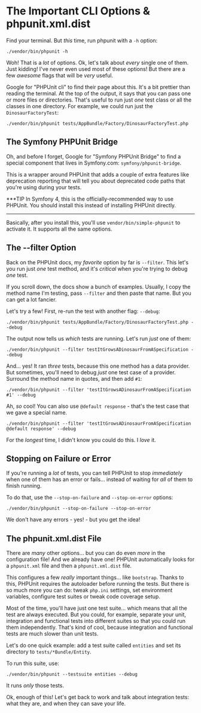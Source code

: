 # The Important CLI Options & phpunit.xml.dist

Find your terminal. But *this* time, run phpunit with a `-h` option:

```terminal
./vendor/bin/phpunit -h
```

Woh! That is a *lot* of options. Ok, let's talk about *every* single one of them.
Just kidding! I've never even used most of these options! But there are a few *awesome*
flags that will be *very* useful.

Google for "PHPUnit cli" to find their page about this. It's a bit prettier than
reading the terminal. At the top of the output, it says that you can pass one or
more files or directories. That's useful to run just *one* test class or all the
classes in one directory. For example, we could run just the `DinosaurFactoryTest`:

```terminal-silent
./vendor/bin/phpunit tests/AppBundle/Factory/DinosaurFactoryTest.php
```

## The Symfony PHPUnit Bridge

Oh, and before I forget, Google for "Symfony PHPUnit Bridge" to find a special
component that lives in Symfony.com: `symfony/phpunit-bridge`. 

This is a wrapper around PHPUnit that adds a couple of extra features like deprecation
reporting that will tell you about deprecated code paths that you're using during
your tests.

***TIP
In Symfony 4, this is the officially-recommended way to use PHPUnit. You should
install this instead of installing PHPUnit directly.
***

Basically, after you install this, you'll use `vendor/bin/simple-phpunit` to activate
it. It supports all the same options.

## The --filter Option

Back on the PHPUnit docs, my *favorite* option by far is `--filter`. This let's
you run just *one* test method, and it's *critical* when you're trying to debug
*one* test.

If you scroll down, the docs show a bunch of examples. Usually, I copy the method
name I'm testing, pass `--filter` and then paste that name. But you can get a lot
fancier.

Let's try a few! First, re-run the test with another flag: `--debug`:

```terminal-silent
./vendor/bin/phpunit tests/AppBundle/Factory/DinosaurFactoryTest.php --debug
```

The output now tells us *which* tests are running. Let's run *just* one of them:

```terminal
./vendor/bin/phpunit --filter testItGrowsADinosaurFromASpecification --debug
```

And... yes! It ran *three* tests, because this one method has a data provider. But
sometimes, you'll need to debug *just* one test case of a provider. Surround the
method name in quotes, and then add `#1`:

```terminal-silent
./vendor/bin/phpunit --filter 'testItGrowsADinosaurFromASpecification #1' --debug
```

Ah, *so* cool! You can also use `@default response` - that's the test case that we
gave a special name.

```terminal-silent
./vendor/bin/phpunit --filter 'testItGrowsADinosaurFromASpecification @default response' --debug
```

For the *longest* time, I didn't know you could do this. I *love* it.

## Stopping on Failure or Error

If you're running a *lot* of tests, you can tell PHPUnit to stop *immediately*
when one of them has an error or fails... instead of waiting for *all* of them
to finish running.

To do that, use the `--stop-on-failure` and `--stop-on-error` options:

```terminal-silent
./vendor/bin/phpunit --stop-on-failure --stop-on-error
```

We don't have any errors - yes! - but you get the idea!

## The phpunit.xml.dist File

There are *many* other options... but you can do even *more* in the configuration
file! And we already have one! PHPUnit automatically looks for a `phpunit.xml`
file and then a `phpunit.xml.dist` file.

This configures a few *really* important things... like `bootstrap`. Thanks to this,
PHPUnit requires the autoloader before running the tests. But there is so much
more you can do: tweak `php.ini` settings, set environment variables, configure
test suites or tweak code coverage setup.

Most of the time, you'll have just one test suite... which means that all the test
are always executed. But you could, for example, separate your unit, integration
and functional tests into different suites so that you could run them independently.
That's kind of cool, because integration and functional tests are much slower than
unit tests.

Let's do one quick example: add a test suite called `entities` and set its directory
to `tests/*Bundle/Entity`.

To run this suite, use:

```terminal
./vendor/bin/phpunit --testsuite entities --debug
```

It runs *only* those tests.

Ok, enough of this! Let's get back to work and talk about integration tests: what
they are, and when they can save your life.
